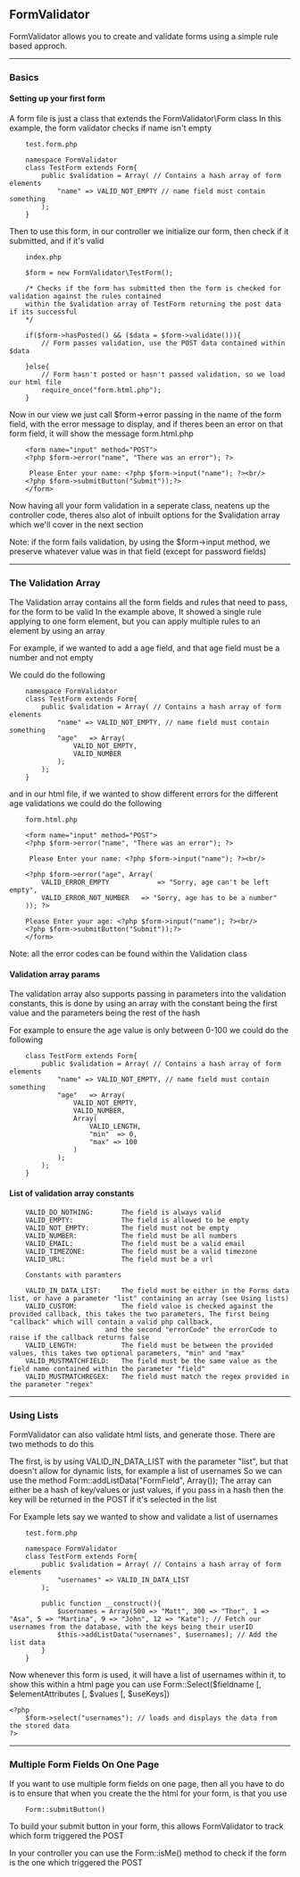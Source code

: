 ## FormValidator
FormValidator allows you to create and validate forms using a simple rule based approch.

------

### Basics

#### Setting up your first form

A form file is just a class that extends the FormValidator\Form class
In this example, the form validator checks if name isn't empty

		test.form.php

		namespace FormValidator
		class TestForm extends Form{
			public $validation = Array( // Contains a hash array of form elements
				"name" => VALID_NOT_EMPTY // name field must contain something
			); 
		}
		
		

Then to use this form, in our controller we initialize our form, then check if it submitted, and if it's valid
		
		index.php

		$form = new FormValidator\TestForm();
		
		/* Checks if the form has submitted then the form is checked for validation against the rules contained 
		within the $validation array of TestForm returning the post data if its successful
		*/
		
		if($form->hasPosted() && ($data = $form->validate())){
			// Form passes validation, use the POST data contained within $data
		
		}else{
			// Form hasn't posted or hasn't passed validation, so we load our html file
			require_once("form.html.php");
		}


Now in our view we just call $form->error passing in the name of the form field, with the error message to display, and if theres been an error on that form field, it will show the message
		form.html.php
		
		
		<form name="input" method="POST">
		<?php $form->error("name", "There was an error"); ?>

		 Please Enter your name: <?php $form->input("name"); ?><br/>
		<?php $form->submitButton("Submit"));?>
		</form> 


Now having all your form validation in a seperate class, neatens up the controller code, theres also alot of inbuilt options for the $validation array which we'll cover in the next section

Note: if the form fails validation, by using the $form->input method, we preserve whatever value was in that field (except for password fields)

-----

### The Validation Array

The Validation array contains all the form fields and rules that need to pass, for the form to be valid
In the example above, It showed a single rule applying to one form element, but you can apply multiple rules to an element by using an array

For example, if we wanted to add a age field, and that age field must be a number and not empty

We could do the following

		namespace FormValidator
		class TestForm extends Form{
			public $validation = Array( // Contains a hash array of form elements
				"name" => VALID_NOT_EMPTY, // name field must contain something
				"age"   => Array(
					VALID_NOT_EMPTY,
					VALID_NUMBER
				);
			); 
		}

and in our html file, if we wanted to show different errors for the different age validations we could do the following

		form.html.php
		
		<form name="input" method="POST">
		<?php $form->error("name", "There was an error"); ?>

		 Please Enter your name: <?php $form->input("name"); ?><br/>
		
		<?php $form->error("age", Array(
			VALID_ERROR_EMPTY            => "Sorry, age can't be left empty",
			VALID_ERROR_NOT_NUMBER   => "Sorry, age has to be a number"
		)); ?>
		
		Please Enter your age: <?php $form->input("name"); ?><br/>
		<?php $form->submitButton("Submit"));?>
		</form> 

Note: all the error codes can be found within the Validation class


#### Validation array params
The validation array also supports passing in parameters into the validation constants, this is done by using an array with the constant being the first value and the parameters being the rest of the hash

For example to ensure the age value is only between 0-100 we could do the following

		class TestForm extends Form{
			public $validation = Array( // Contains a hash array of form elements
				"name" => VALID_NOT_EMPTY, // name field must contain something
				"age"   => Array(
					VALID_NOT_EMPTY,
					VALID_NUMBER,
					Array(
						VALID_LENGTH,
						"min"  => 0,
						"max" => 100
					)
				);
			); 
		}
		

#### List of validation array constants


		VALID_DO_NOTHING:		The field is always valid
		VALID_EMPTY:			The field is allowed to be empty
		VALID_NOT_EMPTY:		The field must not be empty
		VALID_NUMBER:			The field must be all numbers
		VALID_EMAIL:			The field must be a valid email
		VALID_TIMEZONE:			The field must be a valid timezone
		VALID_URL:				The field must be a url
		
		Constants with paramters
		
		VALID_IN_DATA_LIST:		The field must be either in the Forms data list, or have a parameter "list" containing an array (see Using lists)
		VALID_CUSTOM:			The field value is checked against the provided callback, this takes the two parameters, The first being "callback" which will contain a valid php callback, 
							and the second "errorCode" the errorCode to raise if the callback returns false
		VALID_LENGTH:			The field must be between the provided values, this takes two optional parameters, "min" and "max"
		VALID_MUSTMATCHFIELD:	The field must be the same value as the field name contained within the parameter "field"
		VALID_MUSTMATCHREGEX:	The field must match the regex provided in the parameter "regex"
		
--------------
		
### Using Lists
FormValidator can also validate html lists, and generate those. There are two methods to do this

The first, is by using VALID\_IN\_DATA\_LIST with the parameter "list", but that doesn't allow for dynamic lists, for example a list of usernames
So we can use the method Form::addListData("FormField", Array());
The array can either be a hash of key/values or just values, if you pass in a hash then the key will be returned in the POST if it's selected in the list

For Example lets say we wanted to show and validate a list of usernames

		test.form.php

		namespace FormValidator
		class TestForm extends Form{
			public $validation = Array( // Contains a hash array of form elements
				"usernames" => VALID_IN_DATA_LIST
			); 
			
			public function __construct(){
				$usernames = Array(500 => "Matt", 300 => "Thor", 1 => "Asa", 5 => "Martina", 9 => "John", 12 => "Kate"); // Fetch our usernames from the database, with the keys being their userID
				$this->addListData("usernames", $usernames); // Add the list data
			}
		}


Now whenever this form is used, it will have a list of usernames within it, to show this within a html page you can use Form::Select($fieldname [, $elementAttributes [, $values [, $useKeys])

	<?php
		$form->select("usernames"); // loads and displays the data from the stored data
	?>
	
	
-----------

### Multiple Form Fields On One Page

If you want to use multiple form fields on one page, then all you have to do is to ensure that when you create the the html for your form, is that you use

		Form::submitButton()

To build your submit button in your form, this allows FormValidator to track which form triggered the POST

In your controller you can use the Form::isMe() method to check if the form is the one which triggered the POST